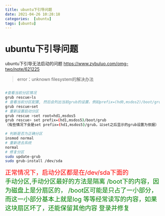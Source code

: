 ```yaml
---
title: ubuntu下引导问题
date: 2021-04-26 10:28:18
categories:  [ubuntu]
tags: [ubuntu]
---
```



<!--more-->


# ubuntu下引导问题


ubuntu下引导无法启动的问题
https://www.zybuluo.com/omg-two/note/621225

> error：unknown filesystem的解决办法

```bash

#查看当前分区情况
grub rescue>ls
# 查看当前分区配置, 然后会列出当前grub的设置，例如prefix=(hd0,msdos2)/boot/grub,root=hd0,msdos2等等，因为这个设置的错误，导致grub找不到正确的Ubuntu分区。
grub rescue>set
# 重新设置启动分区
grub rescue >set root=hd1,msdos5 
grub rescue> set prefix=(hd1,msdos5)/boot/grub
（有些情况下会是set prefix=(hd1,msdos5)/grub，以set之后显示的grub设置为依据）

# 判断是否为正确分区
insmod normal
# 重新进去系统
normal
# 修复分区
sudo update-grub
sudo grub-install /dev/sda
```

<div style='font-size:20px;color:red'>正常情况下，启动分区都是在/dev/sda下面的</div>

<div style='font-size:20px;color:green'>
手动分区,手动分区最好的方法是隔离 /boot下的内容，因为磁盘上是分扇区的， /boot区可能是只占了一小部分，而这一小部分基本上就是log 等等经常读写的内容，如果这块扇区坏了，还能保留其他内容 登录并修复

</div>   